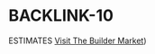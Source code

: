 # BACKLINK-10
ESTIMATES
[Visit The Builder Market](https://thebuildermarket.com/content/estimates))
